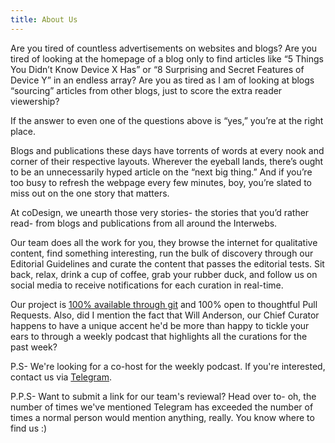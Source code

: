 ```yaml
---
title: About Us
---
```


Are you tired of countless advertisements on websites and blogs? Are you tired of looking at the homepage of a blog only to find articles like “5 Things You Didn’t Know Device X Has” or “8 Surprising and Secret Features of Device Y” in an endless array? Are you as tired as I am of looking at blogs “sourcing” articles from other blogs, just to score the extra reader viewership?

If the answer to even one of the questions above is “yes,” you’re at the right place.

Blogs and publications these days have torrents of words at every nook and corner of their respective layouts. Wherever the eyeball lands, there’s ought to be an unnecessarily hyped article on the “next big thing.” And if you’re too busy to refresh the webpage every few minutes, boy, you’re slated to miss out on the one story that matters.

At coDesign, we unearth those very stories- the stories that you’d rather read- from blogs and publications from all around the Interwebs.

Our team does all the work for you, they browse the internet for qualitative content, find something interesting, run the bulk of discovery through our Editorial Guidelines and curate the content that passes the editorial tests. Sit back, relax, drink a cup of coffee, grab your rubber duck, and follow us on social media to receive notifications for each curation in real-time.

Our project is [100% available through git](https://github.com/coDesign/core) and 100% open to thoughtful Pull Requests. Also, did I mention the fact that Will Anderson, our Chief Curator happens to have a unique accent he'd be more than happy to tickle your ears to through a weekly podcast that highlights all the curations for the past week?

P.S- We're looking for a co-host for the weekly podcast. If you're interested, contact us via [Telegram](https://t.me/thecodesignpub).

P.P.S- Want to submit a link for our team's reviewal? Head over to- oh, the number of times we've mentioned Telegram has exceeded the number of times a normal person would mention anything, really. You know where to find us :)
